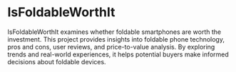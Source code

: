 # IsFoldableWorthIt
IsFoldableWorthIt examines whether foldable smartphones are worth the investment. This project provides insights into foldable phone technology, pros and cons, user reviews, and price-to-value analysis. By exploring trends and real-world experiences, it helps potential buyers make informed decisions about foldable devices.
